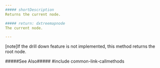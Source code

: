 ```yaml
---
##### shortDescription
Returns the current node.

##### return: dxtreemapnode
The current node.

---
```

[note]If the drill down feature is not implemented, this method returns the root node.

#####See Also#####
#include common-link-callmethods